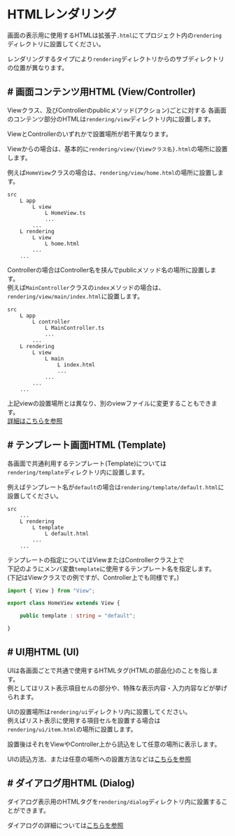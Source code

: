 # HTMLレンダリング

画面の表示用に使用するHTMLは拡張子``.html``にてプロジェクト内の``rendering``ディレクトリに設置してください。

レンダリングするタイプにより``rendering``ディレクトリからのサブディレクトリの位置が異なります。

## # 画面コンテンツ用HTML (View/Controller)

Viewクラス、及びControllerのpublicメソッド(アクション)ごとに対する
各画面のコンテンツ部分のHTMLは``rendering/view``ディレクトリ内に設置します。  

ViewとControllerのいずれかで設置場所が若干異なります。

Viewからの場合は、基本的に``rendering/view/{Viewクラス名}.html``の場所に設置します。

例えば``HomeView``クラスの場合は、``rendering/view/home.html``の場所に設置します。  

```
src
    L app
        L view
            L HomeView.ts
            ...
        ...
    L rendering
        L view
            L home.html
        ...
    ...
```

Controllerの場合はController名を挟んでpublicメソッド名の場所に設置します。  
例えば``MainController``クラスの``index``メソッドの場合は、  
``rendering/view/main/index.html``に設置します。

```
src
    L app
        L controller
            L MainController.ts
            ...
        ...
    L rendering
        L view
            L main
                L index.html
                ...
            ...
        ...
    ...
```

上記viewの設置場所とは異なり、別のviewファイルに変更することもできます。  
[詳細はこちらを参照](view.md#view)

## # テンプレート画面HTML (Template)

各画面で共通利用するテンプレート(Template)については  
``rendering/template``ディレクトリ内に設置します。  

例えばテンプレート名が``default``の場合は``rendering/template/default.html``に設置してください。

```
src
    ...
    L rendering
        L template
            L default.html
        ...
    ...
```

テンプレートの指定についてはViewまたはControllerクラス上で  
下記のようにメンバ変数``template``に使用するテンプレート名を指定します。  
(下記はViewクラスでの例ですが、Controller上でも同様です。)

```typescript
import { View } from "View";

export class HomeView extends View {

    public template : string = "default";

}
```

## # UI用HTML (UI)

UIは各画面ごとで共通で使用するHTMLタグ(HTMLの部品化)のことを指します。  
例としてはリスト表示項目セルの部分や、特殊な表示内容・入力内容などが挙げられます。

UIの設置場所は``rendering/ui``ディレクトリ内に設置してください。  
例えばリスト表示に使用する項目セルを設置する場合は  
``rendering/ui/item.html``の場所に設置します。  

設置後はそれをViewやController上から読込をして任意の場所に表示します。

UIの読込方法、または任意の場所への設置方法などは[こちらを参照](rendering.md#ui)


## # ダイアログ用HTML (Dialog)

ダイアログ表示用のHTMLタグを``rendering/dialog``ディレクトリ内に設置することができます。

ダイアログの詳細については[こちらを参照](dialog.md)